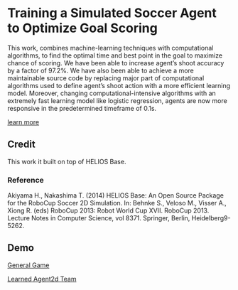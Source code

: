 # Training a Simulated Soccer Agent to Optimize Goal Scoring
This work, combines machine-learning techniques with computational algorithms, to find the optimal time and best point in the goal to maximize chance of scoring. We have been able to increase agent’s shoot accuracy by a factor of 97.2%.  We have also been able to achieve a more maintainable source code by replacing major part of computational algorithms used to define agent’s shoot action with a more efficient learning model. Moreover, changing computational-intensive algorithms with an extremely fast learning model like logistic regression, agents are now more responsive in the predetermined timeframe of 0.1s. 

[learn more](https://github.com/rad-navid/learned-agent2d/blob/master/Project-Report.pdf)

## Credit 
This work it built on top of HELIOS Base. 
### Reference 
Akiyama H., Nakashima T. (2014) HELIOS Base: An Open Source Package for the RoboCup Soccer 2D Simulation. In: Behnke S., Veloso M., Visser A., Xiong R. (eds) RoboCup 2013: Robot World Cup XVII. RoboCup 2013. Lecture Notes in Computer Science, vol 8371. Springer, Berlin, Heidelberg9-5262.

## Demo
[General Game](https://youtu.be/F7XeI3S2ERY)

[Learned Agent2d Team](https://youtu.be/Mi7C4tgP34o)
